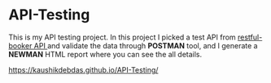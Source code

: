 # API-Testing
This is my API testing project. In this project I picked a test API from [restful-booker API ](https://restful-booker.herokuapp.com) and validate the data through **POSTMAN** tool, and I generate a **NEWMAN** HTML report where you can see the all details.

https://kaushikdebdas.github.io/API-Testing/
